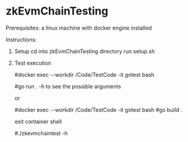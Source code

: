 # zkEvmChainTesting

Prerequisites: a linux machine with docker engine installed

Instructions:

1. Setup
  cd into zkEvmChainTesting directory
  run setup.sh

2. Test execution

      #docker exec --workdir /Code/TestCode -it gotest bash

      #go run . -h to see the possible arguments

    or 

      #docker exec --workdir /Code/TestCode -it gotest bash
      #go build .

      exit container shell

      #./zkevmchaintest -h
